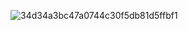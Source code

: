 ![34d34a3bc47a0744c30f5db81d5ffbf1](https://github.com/user-attachments/assets/66e661f6-1630-41a0-8c44-c116f453b7b9)
